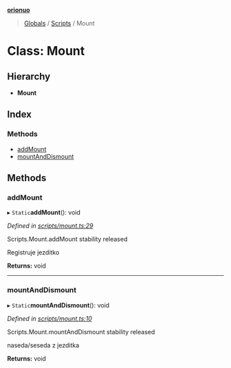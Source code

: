 **[orionuo](../README.md)**

> [Globals](../globals.md) / [Scripts](../modules/scripts.md) / Mount

# Class: Mount

## Hierarchy

* **Mount**

## Index

### Methods

* [addMount](scripts.mount.md#addmount)
* [mountAndDismount](scripts.mount.md#mountanddismount)

## Methods

### addMount

▸ `Static`**addMount**(): void

*Defined in [scripts/mount.ts:29](https://github.com/msviha/orionuo/blob/4924a24/src/scripts/mount.ts#L29)*

Scripts.Mount.addMount
stability released

Registruje jezditko

**Returns:** void

___

### mountAndDismount

▸ `Static`**mountAndDismount**(): void

*Defined in [scripts/mount.ts:10](https://github.com/msviha/orionuo/blob/4924a24/src/scripts/mount.ts#L10)*

Scripts.Mount.mountAndDismount
stability released

naseda/seseda z jezditka

**Returns:** void
